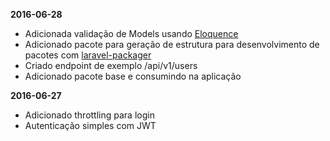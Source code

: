 **2016-06-28**
 
- Adicionada validação de Models usando [Eloquence](https://github.com/jarektkaczyk/eloquence)  
- Adicionado pacote para geração de estrutura para desenvolvimento de pacotes com [laravel-packager](https://github.com/Jeroen-G/laravel-packager)
- Criado endpoint de exemplo /api/v1/users
- Adicionado pacote base e consumindo na aplicação
  
**2016-06-27**

- Adicionado throttling para login   
- Autenticação simples com JWT  
